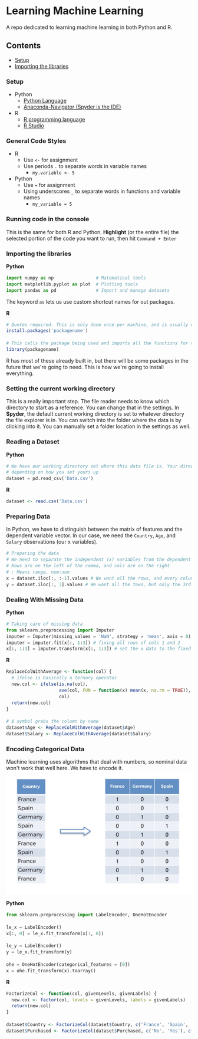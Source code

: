 # Learning Machine Learning
A repo dedicated to learning machine learning in both Python and R.

## Contents
- [Setup](#setup)
- [Importing the libraries](#importing-the-libraries)

### Setup
- Python
  - [Python Language](https://www.python.org/downloads/)
  - [Anaconda-Navigator (Spyder is the IDE)](https://www.anaconda.com/download/)
- R
  - [R programming language](https://cran.r-project.org/mirrors.html)
  - [R Studio](https://www.rstudio.com/products/rstudio/download/)

### General Code Styles
- R
  - Use `<-` for assignment
  - Use periods `.` to separate words in variable names
    - `my.variable <- 5`
- Python
  - Use `=` for assignment
  - Using underscores `_` to separate words in functions and variable names
    - `my_variable = 5`

### Running code in the console
This is the same for both R and Python. **Highlight** (or the entire file) the selected portion of 
the code you want to run, then hit `Command + Enter`

### Importing the libraries
**Python**  

```Python
import numpy as np                # Matematical tools
import matplotlib.pyplot as plot  # Plotting tools 
import pandas as pd               # Import and manage datasets
```

The keyword `as` lets us use custom shortcut names for out packages.

**R**  
```R
# Quotes required. This is only done once per machine, and is usually done in the console rather than the R script.
install.packages('packagename') 

# This calls the package being used and imports all the functions for that package.
library(packagename) 
```
R has most of these already built in, but there will be some packages in the future that we're going to need. This is how we're going to install everything.

### Setting the current working directory
This is a really important step. The file reader needs to know which directory to start as a reference. You can change that
in the settings. In **Spyder**, the default current working directory is set to whatever directory the file explorer is in. You can switch into the folder where the data is by clicking into it. You can manually set a folder location in the settings as well.

### Reading a Dataset
**Python**
```Python
# We have our working directory set where this data file is. Your directory may look different 
# depending on how you set yours up
dataset = pd.read_csv('Data.csv')
```

**R**
```R
dataset <- read.csv('Data.csv')
```

### Preparing Data
In Python, we have to distinguish between the matrix of features and the dependent variable vector. In our case, we need
the `Country`, `Age`, and `Salary` observations (our x variables).

```Python
# Preparing the data
# We need to separate the independent (x) variables from the dependent (y) ones
# Rows are on the left of the comma, and cols are on the right
# : Means range. num:num
x = dataset.iloc[:, :-1].values # We want all the rows, and every column exept the last one
y = dataset.iloc[:, 3].values # We want all the tows, but only the 3rd column
```
### Dealing With Missing Data
**Python**
```Python
# Taking care of missing data
from sklearn.preprocessing import Imputer
imputer = Imputer(missing_values = 'NaN', strategy = 'mean', axis = 0) # looking for values that are NaN and replacing them with the mean
imputer = imputer.fit(x[:, 1:3]) # fixing all rows of cols 1 and 2
x[:, 1:3] = imputer.transform(x[:, 1:3]) # set the x data to the fixed table
```

**R**
```R
ReplaceColWithAverage <- function(col) {
  # ifelse is basically a ternary operator
  new.col <- ifelse(is.na(col),
                    ave(col, FUN = function(x) mean(x, na.rm = TRUE)),
                    col)
  return(new.col)
}

# $ symbol grabs the column by name
dataset$Age <- ReplaceColWithAverage(dataset$Age)
dataset$Salary <- ReplaceColWithAverage(dataset$Salary)
```

### Encoding Categorical Data
Machine learning uses algorithms that deal with numbers, so nominal data won't work that well here. We have to encode it.  
![encode-example](images/encode-categorical-data.png)

**Python**
```Python
from sklearn.preprocessing import LabelEncoder, OneHotEncoder

le_x = LabelEncoder()
x[:, 0] = le_x.fit_transform(x[:, 0])

le_y = LabelEncoder()
y = le_x.fit_transform(y)

ohe = OneHotEncoder(categorical_features = [0])
x = ohe.fit_transform(x).toarray()
```

**R**
```R
FactorizeCol <- function(col, givenLevels, givenLabels) {
  new.col <- factor(col, levels = givenLevels, labels = givenLabels)
  return(new.col)
}

dataset$Country <- FactorizeCol(dataset$Country, c('France', 'Spain', 'Germany'), c(1, 2, 3))
dataset$Purchased <- FactorizeCol(dataset$Purchased, c('No', 'Yes'), c(0, 1))
```
